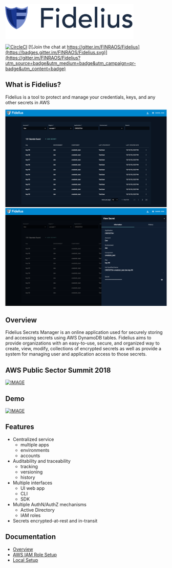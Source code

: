 <img src="/img/logo.png" alt="drawing" width="400px"/>

[![CircleCI](https://circleci.com/gh/FINRAOS/Fidelius/tree/master.svg?style=svg)](https://circleci.com/gh/FINRAOS/Fidelius/tree/master) [![Join the chat at https://gitter.im/FINRAOS/Fidelius](https://badges.gitter.im/FINRAOS/Fidelius.svg)](https://gitter.im/FINRAOS/Fidelius?utm_source=badge&utm_medium=badge&utm_campaign=pr-badge&utm_content=badge)

## What is Fidelius?
Fidelius is a tool to protect and manage your credentials, keys, and any other secrets in AWS

<img src="/img/Fidelius_Screenshot_1.png" alt="drawing" width="900px"/>
<img src="/img/Fidelius_Screenshot_2.png" alt="drawing" width="900px"/>

## Overview
Fidelius Secrets Manager is an online application used for securely storing and accessing secrets 
using AWS DynamoDB tables. Fidelius aims to provide organizations with an easy-to-use, secure, and 
organized way to create, view, modify, collections of encrypted secrets as well as provide a 
system for managing user and application access to those secrets.

## AWS Public Sector Summit 2018

[![IMAGE](http://img.youtube.com/vi/DMQ7IHOIe78/0.jpg)](https://youtu.be/DMQ7IHOIe78?t=2145)

## Demo
[![IMAGE](http://img.youtube.com/vi/j_1afHVTtso/0.jpg)](https://youtu.be/j_1afHVTtso)

## Features
- Centralized service
    - multiple apps
    - environments
    - accounts
- Auditability and traceability 
    - tracking
    - versioning
    - history
- Multiple interfaces
    - UI web app
    - CLI
    - SDK
- Multiple AuthN/AuthZ mechanisms
    - Active Directory
    - IAM roles
- Secrets encrypted-at-rest and in-transit

## Documentation
- [Overview](documentation/index.md)
- [AWS IAM Role Setup](documentation/prequisites/configuration.md)
- [Local Setup](documentation/QuickStart.md)
